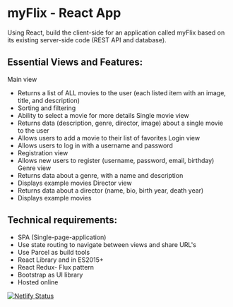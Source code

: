 # myFlix - React App

Using React, build the client-side for an application called myFlix based on
its existing server-side code (REST API and database).

## Essential Views and Features:
Main view
* Returns a list of ALL movies to the user (each listed item with an image, title, and description)
* Sorting and filtering
* Ability to select a movie for more details Single movie view
* Returns data (description, genre, director, image) about a single movie to the user
* Allows users to add a movie to their list of favorites Login view
* Allows users to log in with a username and password
* Registration view
* Allows new users to register (username, password, email, birthday) Genre view
* Returns data about a genre, with a name and description
* Displays example movies Director view
* Returns data about a director (name, bio, birth year, death year)
* Displays example movies

## Technical requirements: 
* SPA (Single-page-application)
* Use state routing to navigate between views and share URL's
* Use Parcel as build tools
* React Library and in ES2015+
* React Redux- Flux pattern
* Bootstrap as UI library
* Hosted online

[![Netlify Status](https://api.netlify.com/api/v1/badges/71541e4c-5b18-43fc-be67-8ea454afeba9/deploy-status)](https://app.netlify.com/sites/myflix-client/deploys)
